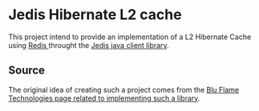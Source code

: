 # Jedis Hibernate L2 cache

This project intend to provide an implementation of a L2 Hibernate Cache using [Redis
](https://redis.io/) throught the [Jedis java client library](https://github.com/redis/jedis).

## Source

The original idea of creating such a project comes from the [Blu Flame Technologies page
related to implementing such a library](https://www.bluflametech.com/blog/redis-l2-cache/).
